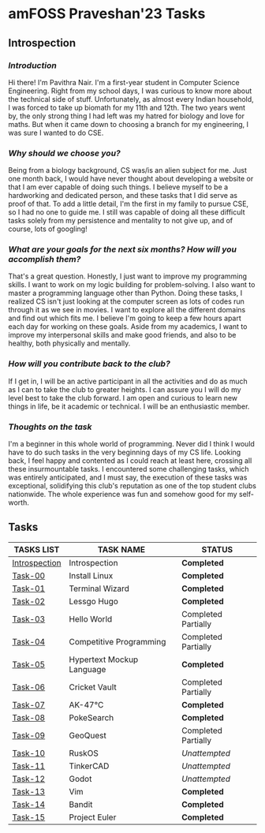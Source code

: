 # amFOSS Praveshan'23 Tasks

## Introspection

### *Introduction*
Hi there! I'm Pavithra Nair. I'm a first-year student in Computer Science Engineering. Right from my school days, I was curious to know more about the technical side of stuff. Unfortunately, as almost every Indian household, I was forced to take up biomath for my 11th and 12th. The two years went by, the only strong thing I had left was my hatred for biology and love for maths. But when it came down to choosing a branch for my engineering, I was sure I wanted to do CSE.  

### *Why should we choose you?*
Being from a biology background, CS was/is an alien subject for me. Just one month back, I would have never thought about developing a website or that I am ever capable of doing such things. I believe myself to be a hardworking and dedicated person, and these tasks that I did serve as proof of that. To add a little detail, I'm the first in my family to pursue CSE, so I had no one to guide me. I still was capable of doing all these difficult tasks solely from my persistence and mentality to not give up, and of course, lots of googling!  

### *What are your goals for the next six months? How will you accomplish them?*
That's a great question. Honestly, I just want to improve my programming skills. I want to work on my logic building for problem-solving. I also want to master a programming language other than Python. Doing these tasks, I realized CS isn't just looking at the computer screen as lots of codes run through it as we see in movies. I want to explore all the different domains and find out which fits me. I believe I'm going to keep a few hours apart each day for working on these goals. Aside from my academics, I want to improve my interpersonal skills and make good friends, and also to be healthy, both physically and mentally.   

### *How will you contribute back to the club?*
If I get in, I will be an active participant in all the activities and do as much as I can to take the club to greater heights. I can assure you I will do my level best to take the club forward. I am open and curious to learn new things in life, be it academic or technical. I will be an enthusiastic member.  

### *Thoughts on the task*
I'm a beginner in this whole world of programming. Never did I think I would have to do such tasks in the very beginning days of my CS life. Looking back, I feel happy and contented as I could reach at least here, crossing all these insurmountable tasks. I encountered some challenging tasks, which was entirely anticipated, and I must say, the execution of these tasks was exceptional, solidifying this club's reputation as one of the top student clubs nationwide. The whole experience was fun and somehow good for my self-worth.  
 
## Tasks

**TASKS LIST**|**TASK NAME**|**STATUS**
--------------|---------------|---------------
[Introspection](https://github.com/pn1616/amfoss_tasks/blob/main/README.md#introspection)|Introspection|**Completed**
[Task-00](https://github.com/pn1616/amfoss_tasks/tree/main/task-00)|Install Linux|**Completed**
[Task-01](https://github.com/pn1616/amfoss_tasks/tree/main/task-01)|Terminal Wizard|**Completed**
[Task-02](https://github.com/pn1616/amfoss_tasks/tree/main/task-02)|Lessgo Hugo|**Completed**
[Task-03](https://github.com/pn1616/amfoss_tasks/tree/main/task-03)|Hello World|Completed Partially
[Task-04](https://github.com/pn1616/amfoss_tasks/tree/main/task-04)|Competitive Programming|Completed Partially
[Task-05](https://github.com/pn1616/amfoss_tasks/tree/main/task-05)|Hypertext Mockup Language|**Completed**
[Task-06](https://github.com/pn1616/amfoss_tasks/tree/main/task-06)|Cricket Vault|Completed Partially
[Task-07](https://github.com/pn1616/amfoss_tasks/tree/main/task-07)|AK-47℃|**Completed**
[Task-08](https://github.com/pn1616/amfoss_tasks/tree/main/task-08)|PokeSearch|**Completed**
[Task-09](https://github.com/pn1616/amfoss_tasks/tree/main/task-09)|GeoQuest|Completed Partially
[Task-10](https://github.com/pn1616/amfoss_tasks/tree/main/task-10)|RuskOS|*Unattempted*
[Task-11](https://github.com/pn1616/amfoss_tasks/tree/main/task-11)|TinkerCAD|*Unattempted*
[Task-12](https://github.com/pn1616/amfoss_tasks/tree/main/task-12)|Godot|*Unattempted*
[Task-13](https://github.com/pn1616/amfoss_tasks/tree/main/task-13)|Vim|**Completed**
[Task-14](https://github.com/pn1616/amfoss_tasks/tree/main/task-14)|Bandit|**Completed**
[Task-15](https://github.com/pn1616/amfoss_tasks/tree/main/task-15)|Project Euler|**Completed**
